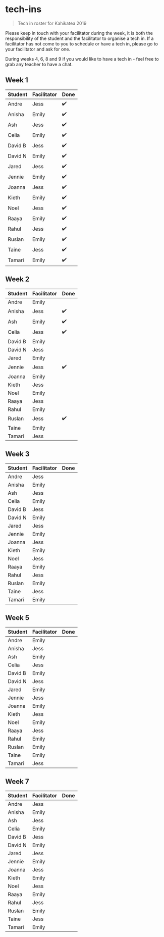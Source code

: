 # tech-ins
> Tech in roster for Kahikatea 2019

Please keep in touch with your facilitator during the week, it is both the responsibility of the student and the facilitator to organise a tech in.
If a facilitator has not come to you to schedule or have a tech in, please go to your facilitator and ask for one.

During weeks 4, 6, 8 and 9 if you would like to have a tech in - feel free to grab any teacher to have a chat.

## Week 1

| Student      | Facilitator | Done |
| ------------ | ----------- | ---- |
| Andre        | Jess        | ✔️ |
| Anisha       | Emily       | ✔️ |
| Ash          | Jess        | ✔️ |
| Celia        | Emily       | ✔️ |
| David B      | Jess        | ✔️ |
| David N      | Emily       | ✔️ |
| Jared        | Jess        | ✔️ |
| Jennie       | Emily       | ✔️ |
| Joanna       | Jess        | ✔️ |
| Kieth        | Emily       | ✔️ |
| Noel         | Jess        | ✔️ |
| Raaya        | Emily       | ✔️ |
| Rahul        | Jess        | ✔️ |
| Ruslan       | Emily       | ✔️ |
| Taine        | Jess        | ✔️ |
| Tamari       | Emily       | ✔️ |


## Week 2

| Student      | Facilitator | Done |
| ------------ | ----------- | ---- |
| Andre        | Emily       |  |
| Anisha       | Jess        | ✔️ |
| Ash          | Emily       | ✔️ |
| Celia        | Jess        | ✔️ |
| David B      | Emily       |  |
| David N      | Jess        |  |
| Jared        | Emily       |  |
| Jennie       | Jess        | ✔️ |
| Joanna       | Emily       |  |
| Kieth        | Jess        |  |
| Noel         | Emily       |  |
| Raaya        | Jess        |  |
| Rahul        | Emily       |  |
| Ruslan       | Jess        | ✔️ |
| Taine        | Emily       |  |
| Tamari       | Jess        |  |


## Week 3

| Student      | Facilitator | Done |
| ------------ | ----------- | ---- |
| Andre        | Jess        |  |
| Anisha       | Emily       |  |
| Ash          | Jess        |  |
| Celia        | Emily       |  |
| David B      | Jess        |  |
| David N      | Emily       |  |
| Jared        | Jess        |  |
| Jennie       | Emily       |  |
| Joanna       | Jess        |  |
| Kieth        | Emily       |  |
| Noel         | Jess        |  |
| Raaya        | Emily       |  |
| Rahul        | Jess        |  |
| Ruslan       | Emily       |  |
| Taine        | Jess        |  |
| Tamari       | Emily       |  |


## Week 5

| Student      | Facilitator | Done |
| ------------ | ----------- | ---- |
| Andre        | Emily       |  |
| Anisha       | Jess        |  |
| Ash          | Emily       |  |
| Celia        | Jess        |  |
| David B      | Emily       |  |
| David N      | Jess        |  |
| Jared        | Emily       |  |
| Jennie       | Jess        |  |
| Joanna       | Emily       |  |
| Kieth        | Jess        |  |
| Noel         | Emily       |  |
| Raaya        | Jess        |  |
| Rahul        | Emily       |  |
| Ruslan       | Emily       |  |
| Taine        | Emily       |  |
| Tamari       | Jess        |  |


## Week 7

| Student      | Facilitator | Done |
| ------------ | ----------- | ---- |
| Andre        | Jess        |  |
| Anisha       | Emily       |  |
| Ash          | Jess        |  |
| Celia        | Emily       |  |
| David B      | Jess        |  |
| David N      | Emily       |  |
| Jared        | Jess        |  |
| Jennie       | Emily       |  |
| Joanna       | Jess        |  |
| Kieth        | Emily       |  |
| Noel         | Jess        |  |
| Raaya        | Emily       |  |
| Rahul        | Jess        |  |
| Ruslan       | Emily       |  |
| Taine        | Jess        |  |
| Tamari       | Emily       |  |
